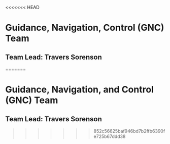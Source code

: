 <<<<<<< HEAD
# Guidance, Navigation, Control (GNC) Team
## Team Lead: Travers Sorenson
=======
# Guidance, Navigation, and Control (GNC) Team
## Team Lead: Travers Sorenson
>>>>>>> 852c56625baf946bd7b2ffb6390fe725b67ddd38
